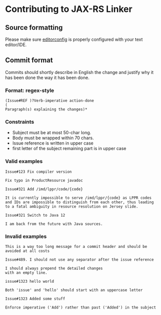 # Contributing to JAX-RS Linker

## Source formatting

Please make sure [editorconfig](http://editorconfig.org/) is
properly configured with your text editor/IDE.

## Commit format

Commits should shortly describe in English the change and justify
why it has been done the way it has been done.

### Format: regex-style

```
(Issue#REF )?Verb-imperative action-done
(
Paragraph(s) explaining the changes)*
```

### Constraints

 - Subject must be at most 50-char long.
 - Body must be wrapped within 70 chars.
 - Issue reference is written in upper case
 - first letter of the subject remaining part is in upper case

### Valid examples

`Issue#123 Fix compiler version`

`Fix typo in ProductResource javadoc`
```
Issue#321 Add /imd/lppr/code/{code}

It is currently impossible to serve /imd/lppr/{code} as LPPR codes
and IDs are impossible to distinguish from each other, thus leading
to a fatal ambiguity in resource resolution on Jersey slide.
```
```
Issue#321 Switch to Java 12

I am back from the future with Java sources.
```

### Invalid examples

`This is a way too long message for a commit header and should be avoided at all costs`

`Issue#489. I should not use any separator after the issue reference`
```
I should always prepend the detailed changes
with an empty line.
```
```
issue#1323 hello world

Both 'issue' and 'hello' should start with an uppercase letter
```
```
Issue#1323 Added some stuff

Enforce imperative ('Add') rather than past ('Added') in the subject
```

